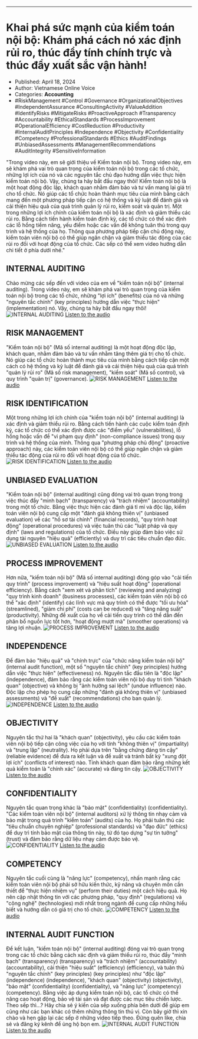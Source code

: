 
---

# Khai phá sức mạnh của kiểm toán nội bộ: Khám phá cách nó xác định rủi ro, thúc đẩy tính chính trực và thúc đẩy xuất sắc vận hành!

- Published: April 18, 2024
- Author: Vietnamese Online Voice
- Categories: **Accounting**
- #RiskManagement #Control #Governance #OrganizationalObjectives #IndependentAssurance #ConsultingActivity #ValueAddition #IdentifyRisks #MitigateRisks #ProactiveApproach #Transparency #Accountability #EthicalStandards #ProcessImprovement #OperationalEfficiency #CostReduction #Productivity #InternalAuditPrinciples #Independence #Objectivity #Confidentiality #Competency #ProfessionalStandards #Ethics #AuditFindings #UnbiasedAssessments #ManagementRecommendations #AuditIntegrity #SensitiveInformation

"Trong video này, em sẽ giới thiệu về Kiểm toán nội bộ. Trong video này, em sẽ khám phá vai trò quan trọng của kiểm toán nội bộ trong các tổ chức, những lợi ích của nó và các nguyên tắc chủ đạo hướng dẫn việc thực hiện kiểm toán nội bộ. Vậy, chúng ta hãy bắt đầu ngay thôi! Kiểm toán nội bộ là một hoạt động độc lập, khách quan nhằm đảm bảo và tư vấn mang lại giá trị cho tổ chức. Nó giúp các tổ chức hoàn thành mục tiêu của mình bằng cách mang đến một phương pháp tiếp cận có hệ thống và kỷ luật để đánh giá và cải thiện hiệu quả của quá trình quản lý rủi ro, kiểm soát và quản trị. Một trong những lợi ích chính của kiểm toán nội bộ là xác định và giảm thiểu các rủi ro. Bằng cách tiến hành kiểm toán định kỳ, các tổ chức có thể xác định các lỗ hổng tiềm năng, yếu điểm hoặc các vấn đề không tuân thủ trong quy trình và hệ thống của họ. Thông qua phương pháp tiếp cận chủ động này, kiểm toán viên nội bộ có thể giúp ngăn chặn và giảm thiểu tác động của các rủi ro đối với hoạt động của tổ chức. Các sếp có thể xem video hướng dẫn chi tiết ở phía dưới nhé."


## INTERNAL AUDITING

Chào mừng các sếp đến với video của em về "kiểm toán nội bộ" (internal auditing). Trong video này, em sẽ khám phá vai trò quan trọng của kiểm toán nội bộ trong các tổ chức, những "lợi ích" (benefits) của nó và những "nguyên tắc chính" (key principles) hướng dẫn việc "thực hiện" (implementation) nó. Vậy, chúng ta hãy bắt đầu ngay thôi!
![INTERNAL AUDITING](https://http-archiver-apis-production-80.schnworks.com/storage/images/transitions/2024-04-18/transition-9121355476-Montserrat-Regular-004895.jpg)
[Listen to the audio](https://http-archiver-apis-production-80.schnworks.com/storage/audio/file-15950272137.mp3)



## RISK MANAGEMENT

"Kiểm toán nội bộ" (Mã số internal auditing) là một hoạt động độc lập, khách quan, nhằm đảm bảo và tư vấn nhằm tăng thêm giá trị cho tổ chức. Nó giúp các tổ chức hoàn thành mục tiêu của mình bằng cách tiếp cận một cách có hệ thống và kỷ luật để đánh giá và cải thiện hiệu quả của quá trình "quản lý rủi ro" (Mã số risk management), "kiểm soát" (Mã số control), và quy trình "quản trị" (governance).
![RISK MANAGEMENT](https://http-archiver-apis-production-80.schnworks.com/storage/images/transitions/2024-04-18/transition--55655749110-Montserrat-Thin-283593.jpg)
[Listen to the audio](https://http-archiver-apis-production-80.schnworks.com/storage/audio/file-3717436340.mp3)



## RISK IDENTIFICATION

Một trong những lợi ích chính của "kiểm toán nội bộ" (internal auditing) là xác định và giảm thiểu rủi ro. Bằng cách tiến hành các cuộc kiểm toán định kỳ, các tổ chức có thể xác định được các "điểm yếu" (vulnerabilities), lỗ hổng hoặc vấn đề "vi phạm quy định" (non-compliance issues) trong quy trình và hệ thống của mình. Thông qua "phương pháp chủ động" (proactive approach) này, các kiểm toán viên nội bộ có thể giúp ngăn chặn và giảm thiểu tác động của rủi ro đối với hoạt động của tổ chức.
![RISK IDENTIFICATION](https://http-archiver-apis-production-80.schnworks.com/storage/images/transitions/2024-04-18/transition-4288327838-Montserrat-Medium-673AB7.jpg)
[Listen to the audio](https://http-archiver-apis-production-80.schnworks.com/storage/audio/file-22766047195.mp3)



## UNBIASED EVALUATION

"Kiểm toán nội bộ" (internal auditing) cũng đóng vai trò quan trọng trong việc thúc đẩy "minh bạch" (transparency) và "trách nhiệm" (accountability) trong một tổ chức. Bằng việc thực hiện các đánh giá tỉ mỉ và độc lập, kiểm toán viên nội bộ cung cấp một "đánh giá không thiên vị" (unbiased evaluation) về các "hồ sơ tài chính" (financial records), "quy trình hoạt động" (operational procedures) và việc tuân thủ các "luật pháp và quy định" (laws and regulations) của tổ chức. Điều này giúp đảm bảo việc sử dụng tài nguyên "hiệu quả" (efficiently) và duy trì các tiêu chuẩn đạo đức.
![UNBIASED EVALUATION](https://http-archiver-apis-production-80.schnworks.com/storage/images/transitions/2024-04-18/transition-17694437538-Montserrat-Thin-673AB7.jpg)
[Listen to the audio](https://http-archiver-apis-production-80.schnworks.com/storage/audio/file-3417615130.mp3)



## PROCESS IMPROVEMENT

Hơn nữa, "kiểm toán nội bộ" (Mã số internal auditing) đóng góp vào "cải tiến quy trình" (process improvement) và "hiệu suất hoạt động" (operational efficiency). Bằng cách "xem xét và phân tích" (reviewing and analyzing) "quy trình kinh doanh" (business processes), các kiểm toán viên nội bộ có thể "xác định" (identify) các lĩnh vực mà quy trình có thể được "tối ưu hóa" (streamlined), "giảm chi phí" (costs can be reduced) và "tăng năng suất" (productivity). Những đề xuất của họ về cải tiến quy trình có thể dẫn đến phân bổ nguồn lực tốt hơn, "hoạt động mượt mà" (smoother operations) và tăng lợi nhuận.
![PROCESS IMPROVEMENT](https://http-archiver-apis-production-80.schnworks.com/storage/images/transitions/2024-04-18/transition-8413786114-Montserrat-Black-9C27B0.jpg)
[Listen to the audio](https://http-archiver-apis-production-80.schnworks.com/storage/audio/file-34993196013.mp3)



## INDEPENDENCE

Để đảm bảo "hiệu quả" và "chính trực" của "chức năng kiểm toán nội bộ" (internal audit function), một số "nguyên tắc chính" (key principles) hướng dẫn việc "thực hiện" (effectiveness) nó. Nguyên tắc đầu tiên là "độc lập" (independence), đảm bảo rằng các kiểm toán viên nội bộ duy trì tính "khách quan" (objective) và không bị "ảnh hưởng sai lệch" (undue influence) nào. Độc lập cho phép họ cung cấp những "đánh giá không thiên vị" (unbiased assessments) và "đề xuất" (recommendations) cho ban quản lý.
![INDEPENDENCE](https://http-archiver-apis-production-80.schnworks.com/storage/images/transitions/2024-04-18/transition-12367708222-Montserrat-Thin-1A237E.jpg)
[Listen to the audio](https://http-archiver-apis-production-80.schnworks.com/storage/audio/file-68484575608.mp3)



## OBJECTIVITY

Nguyên tắc thứ hai là "khách quan" (objectivity), yêu cầu các kiểm toán viên nội bộ tiếp cận công việc của họ với tính "không thiên vị" (impartiality) và "trung lập" (neutrality). Họ phải dựa trên "bằng chứng đáng tin cậy" (reliable evidence) để đưa ra kết luận và đề xuất và tránh bất kỳ "xung đột lợi ích" (conflicts of interest) nào. Tính khách quan đảm bảo rằng những kết quả kiểm toán là "chính xác" (accurate) và đáng tin cậy.
![OBJECTIVITY](https://http-archiver-apis-production-80.schnworks.com/storage/images/transitions/2024-04-18/transition--41895003261-Montserrat-Bold-512DA8.jpg)
[Listen to the audio](https://http-archiver-apis-production-80.schnworks.com/storage/audio/file-2911573607.mp3)



## CONFIDENTIALITY

Nguyên tắc quan trọng khác là "bảo mật" (confidentiality) (confidentiality). "Các kiểm toán viên nội bộ" (internal auditors) xử lý thông tin nhạy cảm và bảo mật trong quá trình "kiểm toán" (audits) của họ. Họ phải tuân thủ các "tiêu chuẩn chuyên nghiệp" (professional standards) và "đạo đức" (ethics) để duy trì tính bảo mật của thông tin này, từ đó tạo dựng "sự tin tưởng" (trust) và đảm bảo rằng dữ liệu nhạy cảm được bảo vệ.
![CONFIDENTIALITY](https://http-archiver-apis-production-80.schnworks.com/storage/images/transitions/2024-04-18/transition--25878608666-Montserrat-SemiBold-283593.jpg)
[Listen to the audio](https://http-archiver-apis-production-80.schnworks.com/storage/audio/file-8908288223.mp3)



## COMPETENCY

Nguyên tắc cuối cùng là "năng lực" (competency), nhấn mạnh rằng các kiểm toán viên nội bộ phải sở hữu kiến thức, kỹ năng và chuyên môn cần thiết để "thực hiện nhiệm vụ" (perform their duties) một cách hiệu quả. Họ nên cập nhật thông tin với các phương pháp, "quy định" (regulations) và "công nghệ" (technologies) mới nhất trong ngành để cung cấp những hiểu biết và hướng dẫn có giá trị cho tổ chức.
![COMPETENCY](https://http-archiver-apis-production-80.schnworks.com/storage/images/transitions/2024-04-18/transition--13530420038-Montserrat-Medium-512DA8.jpg)
[Listen to the audio](https://http-archiver-apis-production-80.schnworks.com/storage/audio/file-6406768348.mp3)



## INTERNAL AUDIT FUNCTION

Để kết luận, "kiểm toán nội bộ" (internal auditing) đóng vai trò quan trọng trong các tổ chức bằng cách xác định và giảm thiểu rủi ro, thúc đẩy "minh bạch" (transparency) (transparency) và "trách nhiệm" (accountability) (accountability), cải thiện "hiệu suất" (efficiency) (efficiency), và tuân thủ "nguyên tắc chính" (key principles) (key principles) như "độc lập" (independence) (independence), "khách quan" (objectivity) (objectivity), "bảo mật" (confidentiality) (confidentiality), và "năng lực" (competency) (competency). Bằng việc áp dụng kiểm toán nội bộ, các tổ chức có thể nâng cao hoạt động, bảo vệ tài sản và đạt được các mục tiêu chiến lược. Theo sếp thì...? Hãy chia sẻ ý kiến của sếp xuống phía bên dưới để giúp em cũng như các bạn khác có thêm những thông tin thú vị. Còn bây giờ thì xin chào và hẹn gặp lại các sếp ở những video tiếp theo. Đừng quên like, chia sẻ và đăng ký kênh để ủng hộ bọn em.
![INTERNAL AUDIT FUNCTION](https://http-archiver-apis-production-80.schnworks.com/storage/images/transitions/2024-04-18/transition--42861285290-Montserrat-ExtraBold-283593.jpg)
[Listen to the audio](https://http-archiver-apis-production-80.schnworks.com/storage/audio/file-65427528560.mp3)

